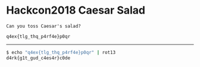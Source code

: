 # Hackcon2018 Caesar Salad

```
Can you toss Caesar's salad?

q4ex{tlg_thq_p4rf4e}p0qr
```

---

```bash
$ echo "q4ex{tlg_thq_p4rf4e}p0qr" | rot13
d4rk{g1t_gud_c4es4r}c0de
```
